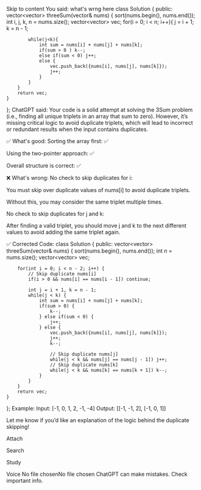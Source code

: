 Skip to content
You said:
what's wrng here class Solution {
public:
    vector<vector<int>> threeSum(vector<int>& nums) {
        sort(nums.begin(), nums.end());
        int i, j, k, n = nums.size();
        vector<vector<int>> vec;
        for(i = 0; i < n; i++){
            j = i + 1;
            k = n - 1;

            while(j<k){
                int sum = nums[i] + nums[j] + nums[k];
                if(sum > 0 ) k--;
                else if(sum < 0) j++;
                else {
                    vec.push_back({nums[i], nums[j], nums[k]});
                    j++;
                }
            }
        }
        return vec;
    }
};
ChatGPT said:
Your code is a solid attempt at solving the 3Sum problem (i.e., finding all unique triplets in an array that sum to zero). However, it’s missing critical logic to avoid duplicate triplets, which will lead to incorrect or redundant results when the input contains duplicates.

✅ What's good:
Sorting the array first: ✅

Using the two-pointer approach: ✅

Overall structure is correct: ✅

❌ What's wrong:
No check to skip duplicates for i:

You must skip over duplicate values of nums[i] to avoid duplicate triplets.

Without this, you may consider the same triplet multiple times.

No check to skip duplicates for j and k:

After finding a valid triplet, you should move j and k to the next different values to avoid adding the same triplet again.

✅ Corrected Code:
class Solution {
public:
    vector<vector<int>> threeSum(vector<int>& nums) {
        sort(nums.begin(), nums.end());
        int n = nums.size();
        vector<vector<int>> vec;

        for(int i = 0; i < n - 2; i++) {
            // Skip duplicate nums[i]
            if(i > 0 && nums[i] == nums[i - 1]) continue;

            int j = i + 1, k = n - 1;
            while(j < k) {
                int sum = nums[i] + nums[j] + nums[k];
                if(sum > 0) {
                    k--;
                } else if(sum < 0) {
                    j++;
                } else {
                    vec.push_back({nums[i], nums[j], nums[k]});
                    j++;
                    k--;

                    // Skip duplicate nums[j]
                    while(j < k && nums[j] == nums[j - 1]) j++;
                    // Skip duplicate nums[k]
                    while(j < k && nums[k] == nums[k + 1]) k--;
                }
            }
        }
        return vec;
    }
};
Example:
Input: [-1, 0, 1, 2, -1, -4]
Output: [[-1, -1, 2], [-1, 0, 1]]

Let me know if you’d like an explanation of the logic behind the duplicate skipping!



Attach

Search

Study

Voice
No file chosenNo file chosen
ChatGPT can make mistakes. Check important info.
